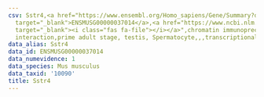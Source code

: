 ```yaml
---
csv: Sstr4,<a href="https://www.ensembl.org/Homo_sapiens/Gene/Summary?db=core;g=ENSMUSG00000037014"
  target="_blank">ENSMUSG00000037014</a>,<a href="https://www.ncbi.nlm.nih.gov/pubmed/25450459"
  target="_blank"><i class="fas fa-file"></i></a>",chromatin immunoprecipitation assay,direct
  interaction,prime adult stage, testis, Spermatocyte,,,transcriptional regulation,
data_alias: Sstr4
data_id: ENSMUSG00000037014
data_numevidence: 1
data_species: Mus musculus
data_taxid: '10090'
title: Sstr4
---
```

